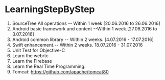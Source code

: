 # LearningStepByStep


1. SourceTree All operations -- Within 1 week [20.06.2016 to 26.06.2016]
2. Android basic framework and content --Within 1 week.[27.06.2016 to 3.07.2016]
3. Android common library -- Within 2 weeks. [4.07.2016 - 17.07.2016]
4. Swift enhancement.-- Within 2 weeks. 18.07.2016 - 31.07.2016
5. Unit Test for Objective-C 
6. Learn the webrtc
7. Learn the Firebase
8. Learn the Real Time Programming.
9. Tomcat:
https://github.com/apache/tomcat80